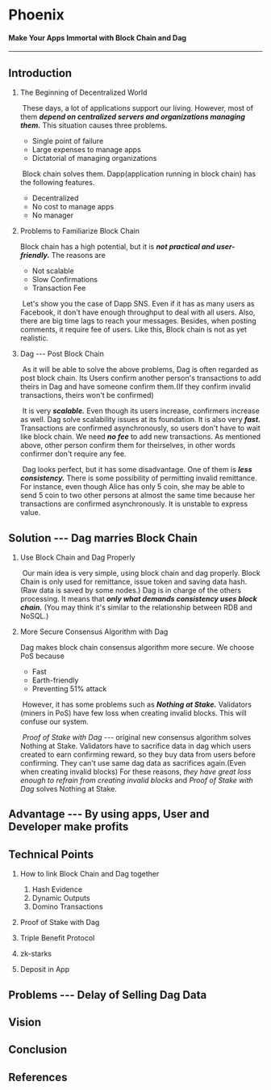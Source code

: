 # Phoenix
#### Make Your Apps Immortal with Block Chain and Dag
-------------------------------------------------------


## Introduction
1. The Beginning of Decentralized World  

     These days, a lot of applications support our living. However, most of them ***depend on centralized servers and organizations managing them.*** This situation causes three problems.
    * Single point of failure
    * Large expenses to manage apps
    * Dictatorial of managing organizations  


     Block chain solves them. Dapp(application running in block chain) has the following features.
    * Decentralized
    * No cost to manage apps
    * No manager

1. Problems to Familiarize Block Chain  

     Block chain has a high potential, but it is ***not practical and user-friendly.*** The reasons are  
    * Not scalable  
    * Slow Confirmations  
    * Transaction Fee  

     Let's show you the case of Dapp SNS. Even if it has as many users as Facebook, it don't have enough throughput to deal with all users. Also, there are big time lags to reach your messages. Besides, when posting comments, it require fee of users. Like this, Block chain is not as yet realistic.

1. Dag --- Post Block Chain  

     As it will be able to solve the above problems, Dag is often regarded as post block chain. Its Users confirm another person's transactions to add theirs in Dag and have someone confirm them.(If they confirm invalid transactions, theirs won't be confirmed)

     It is very ***scalable.*** Even though its users increase, confirmers increase as well. Dag solve scalability issues at its foundation. It is also very ***fast.*** Transactions are confirmed asynchronously, so users don't have to wait like block chain. We need ***no fee*** to add new transactions. As mentioned above, other person confirm them for theirselves, in other words confirmer don't require any fee.  

     Dag looks perfect, but it has some disadvantage. One of them is ***less consistency.*** There is some possibility of permitting invalid remittance. For instance, even though Alice has only 5 coin, she may be able to send 5 coin to two other persons at almost the same time because her transactions are confirmed asynchronously. It is unstable to express value.  
 
## Solution --- Dag marries Block Chain
1. Use Block Chain and Dag Properly

     Our main idea is very simple, using block chain and dag properly. Block Chain is only used for remittance, issue token and saving data hash. (Raw data is saved by some nodes.) Dag is in charge of the others processing. It means that ***only what demands consistency uses block chain.*** (You may think it's similar to the relationship between RDB and NoSQL.)

1. More Secure Consensus Algorithm with Dag

     Dag makes block chain consensus algorithm more secure. We choose PoS because
   * Fast
   * Earth-friendly
   * Preventing 51% attack

     However, it has some problems such as ***Nothing at Stake.*** Validators (miners in PoS) have few loss when creating invalid blocks. This will confuse our system.

     *Proof of Stake with Dag* --- original new consensus algorithm solves Nothing at Stake. Validators have to sacrifice data in dag which users created to earn confirming reward, so they buy data from users before confirming. They can't use same dag data as sacrifices again.(Even when creating invalid blocks) For these reasons, *they have great loss enough to refrain from creating invalid blocks* and *Proof of Stake with Dag* solves Nothing at Stake.

## Advantage --- By using apps, User and Developer make profits


## Technical Points
1. How to link Block Chain and Dag together
    1. Hash Evidence
    1. Dynamic Outputs
    1. Domino Transactions

1. Proof of Stake with Dag

1. Triple Benefit Protocol

1. zk-starks

1. Deposit in App


## Problems --- Delay of Selling Dag Data


## Vision


## Conclusion


## References
